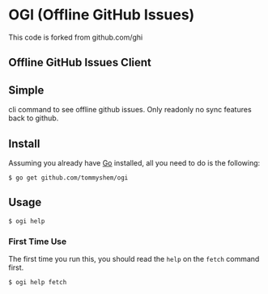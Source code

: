 # OGI (Offline GitHub Issues)

This code is forked from github.com/ghi

## Offline GitHub Issues Client

## Simple

cli command to see offline github issues.
Only readonly no sync features back to github.

## Install

Assuming you already have [Go](https://golang.org) installed, all you need to do is the following:

```
$ go get github.com/tommyshem/ogi
```

## Usage

```
$ ogi help
```

### First Time Use

The first time you run this, you should read the `help` on the `fetch` command first.

```
$ ogi help fetch
```
